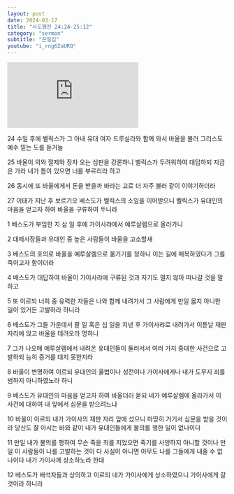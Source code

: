```yaml
---
layout: post
date: 2024-03-17
title: "사도행전 24:24-25:12"
category: "sermon"
subtitle: "끈질김"
youtube: "i_rng6ZaURQ"
---
```


<div class="youtube margin-large">
    <iframe src="https://www.youtube.com/embed/i_rng6ZaURQ" title="YouTube video player" frameborder="0" allow="accelerometer; autoplay; clipboard-write; encrypted-media; gyroscope; picture-in-picture; web-share" allowfullscreen></iframe>
</div>

24 수일 후에 벨릭스가 그 아내 유대 여자 드루실라와 함께 와서 바울을 불러 그리스도 예수 믿는 도를 듣거늘

25 바울이 의와 절제와 장차 오는 심판을 강론하니 벨릭스가 두려워하여 대답하되 지금은 가라 내가 틈이 있으면 너를 부르리라 하고

26 동시에 또 바울에게서 돈을 받을까 바라는 고로 더 자주 불러 같이 이야기하더라

27 이태가 지난 후 보르기오 베스도가 벨릭스의 소임을 이어받으니 벨릭스가 유대인의 마음을 얻고자 하여 바울을 구류하여 두니라

1 베스도가 부임한 지 삼 일 후에 가이사랴에서 예루살렘으로 올라가니

2 대제사장들과 유대인 중 높은 사람들이 바울을 고소할새

3 베스도의 호의로 바울을 예루살렘으로 옮기기를 청하니 이는 길에 매복하였다가 그를 죽이고자 함이더라

4 베스도가 대답하여 바울이 가이사랴에 구류된 것과 자기도 멀지 않아 떠나갈 것을 말하고

5 또 이르되 너희 중 유력한 자들은 나와 함께 내려가서 그 사람에게 만일 옳지 아니한 일이 있거든 고발하라 하니라

6 베스도가 그들 가운데서 팔 일 혹은 십 일을 지낸 후 가이사랴로 내려가서 이튿날 재판 자리에 앉고 바울을 데려오라 명하니

7 그가 나오매 예루살렘에서 내려온 유대인들이 둘러서서 여러 가지 중대한 사건으로 고발하되 능히 증거를 대지 못한지라

8 바울이 변명하여 이르되 유대인의 율법이나 성전이나 가이사에게나 내가 도무지 죄를 범하지 아니하였노라 하니

9 베스도가 유대인의 마음을 얻고자 하여 바울더러 묻되 네가 예루살렘에 올라가서 이 사건에 대하여 내 앞에서 심문을 받으려느냐

10 바울이 이르되 내가 가이사의 재판 자리 앞에 섰으니 마땅히 거기서 심문을 받을 것이라 당신도 잘 아시는 바와 같이 내가 유대인들에게 불의를 행한 일이 없나이다

11 만일 내가 불의를 행하여 무슨 죽을 죄를 지었으면 죽기를 사양하지 아니할 것이나 만일 이 사람들이 나를 고발하는 것이 다 사실이 아니면 아무도 나를 그들에게 내줄 수 없나이다 내가 가이사께 상소하노라 한대

12 베스도가 배석자들과 상의하고 이르되 네가 가이사에게 상소하였으니 가이사에게 갈 것이라 하니라

